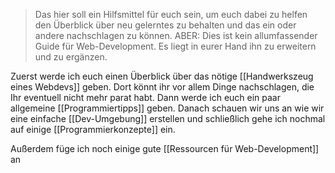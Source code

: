 >Das hier soll ein Hilfsmittel für euch sein, um euch dabei zu helfen den Überblick über neu gelerntes zu behalten und das ein oder andere nachschlagen zu können. ABER: Dies ist kein allumfassender Guide für Web-Development. Es liegt in eurer Hand ihn zu erweitern und zu ergänzen.

Zuerst werde ich euch einen Überblick über das nötige [[Handwerkszeug eines Webdevs]] geben. Dort könnt ihr vor allem Dinge nachschlagen, die Ihr eventuell nicht mehr parat habt. Dann werde ich euch ein paar allgemeine [[Programmiertipps]] geben. Danach schauen wir uns an wie wir eine einfache [[Dev-Umgebung]] erstellen und schließlich gehe ich nochmal auf einige [[Programmierkonzepte]] ein.

Außerdem füge ich noch einige gute [[Ressourcen für Web-Development]] an

